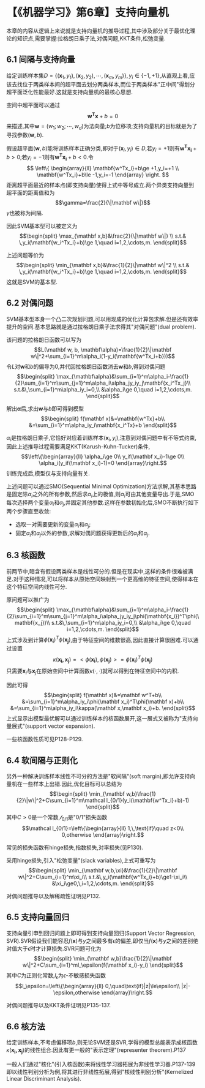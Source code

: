 # 【《机器学习》第6章】支持向量机

本章的内容从逻辑上来说就是支持向量机的推导过程,其中涉及部分关于最优化理论的知识点,需要掌握:拉格朗日乘子法,对偶问题,KKT条件,松弛变量.

## 6.1 间隔与支持向量

给定训练样本集$D=\{(\mathbf x_1, y_1),(\mathbf x_2, y_2),\cdots,(\mathbf x_m, y_m)\},y_i\in\{-1,+1\}$,从直观上看,应该去找位于两类样本间的超平面去划分两类样本,而位于两类样本"正中间"得划分超平面泛化性能最好.这就是支持向量机的最核心思想.

空间中超平面可以通过
$$\mathbf {w^Tx}+b=0$$
来描述,其中$\mathbf w=(w_1;w_2;\cdots,w_d)$为法向量;$b$为位移项;支持向量机的目标就是为了寻找参数$(\mathbf w,b)$.

假设超平面$(\mathbf w,b)$能将训练样本正确分类,即对于$(\mathbf x_i,y_i)\in D$,若$y_i=+1$则有$\mathbf {w^Tx_i}+b>0$;若$y_i=-1$则有$\mathbf{w^Tx_i}+b<0$.令
$$
\left\{
\begin{array}{ll}
\mathbf{w^Tx_i}+b\ge +1,y_i=+1 \\
\mathbf{w^Tx_i}+b\le -1,y_i=-1
\end{array}
\right.
$$
距离超平面最近的样本点(即支持向量)使得上式中等号成立.两个异类支持向量到超平面的距离值和为
$$\gamma=\frac{2}{\|\mathbf w\|}$$
$\gamma$也被称为间隔.

因此SVM基本型可以被定义为
$$\begin{split}
\max_{\mathbf x,b}&\frac{2}{\|\mathbf w\|} \\
s.t.& \,y_i(\mathbf{w_i^Tx_i}+b)\ge 1,\quad i=1,2,\cdots,m.
\end{split}$$

上述问题等价为
$$\begin{split}
\min_{\mathbf x,b}&\frac{1}{2}\|\mathbf w\|^2 \\
s.t.& \,y_i(\mathbf{w_i^Tx_i}+b)\ge 1,\quad i=1,2,\cdots,m.
\end{split}$$
这就是SVM的基本型.

## 6.2 对偶问题

SVM基本型本身一个凸二次规划问题,可以用现成的优化计算包求解.但是还有效率提升的空间.基本思路就是通过拉格朗日乘子法求得其"对偶问题"(dual problem).

该问题的拉格朗日函数可以写为
$$L(\mathbf w, b, \mathbf\alpha)=\frac{1}{2}\|\mathbf w\|^2+\sum_{i=1}^m\alpha_i(1-y_i(\mathbf{w^Tx_i+b}))$$
令$L$对$\mathbf w$和$b$的偏导为$0$,并代回拉格朗日函数消去$\mathbf w$和$b$,得到对偶问题
$$\begin{split}
\max_{\mathbf\alpha}&\sum_{i=1}^m\alpha_i-\frac{1}{2}\sum_{i=1}^m\sum_{j=1}^m\alpha_i\alpha_jy_iy_j\mathbf{x_i^Tx_j}\\
s.t.&\,\sum_{i=1}^m\alpha_iy_i=0,\\
&\alpha_i\ge 0,\quad i=1,2,\cdots,m.
\end{split}$$

解出$\mathbf\alpha$后,求出$\mathbf w$与$b$即可得到模型
$$\begin{split}
f(\mathbf x)&=\mathbf{w^Tx}+b\\
&=\sum_{i=1}^m\alpha_iy_i\mathbf{x_i^Tx}+b
\end{split}$$

$\alpha_i$是拉格朗日乘子,它恰好对应着训练样本$(\mathbf x_i,y_i)$,注意到对偶问题中有不等式约束,因此上述推导过程需要满足KKT(Karush-Kuhn-Tucker)条件,
$$\left\{\begin{array}{ll}
\alpha_i\ge 0\\
y_if(\mathbf x_i)-1\ge 0\\
\alpha_i(y_if(\mathbf x_i)-1)=0
\end{array}\right.$$
训练完成后,模型仅与支持向量有关.

上述问题可以通过SMO(Sequential Minimal Optimization)方法求解,其基本思路是固定除$\alpha_i$之外的所有参数,然后求$\alpha_i$上的极值,则$\alpha_i$可由其他变量导出.于是,SMO每次选择两个变量$\alpha_i$和$\alpha_j$,并固定其他参数.这样在参数初始化后,SMO不断执行如下两个步骤直至收敛:

- 选取一对需要更新的变量$\alpha_i$和$\alpha_j$;
- 固定$\alpha_i$和$\alpha_j$以外的参数,求解对偶问题获得更新后的$\alpha_i$和$\alpha_j$.

## 6.3 核函数

前两节中,暗含有假设两类样本是线性可分的.但是在现实中,这样的条件很难被满足.对于这种情况,可以将样本从原始空间映射到一个更高维的特征空间,使得样本在这个特征空间内线性可分.

原问题可以推广为
$$\begin{split}
\max_{\mathbf\alpha}&\sum_{i=1}^m\alpha_i-\frac{1}{2}\sum_{i=1}^m\sum_{j=1}^m\alpha_i\alpha_jy_iy_j\phi(\mathbf{x_i})^T\phi(\mathbf{x_j})\\
s.t.&\,\sum_{i=1}^m\alpha_iy_i=0,\\
&\alpha_i\ge 0,\quad i=1,2,\cdots,m.
\end{split}$$
上式涉及到计算$\phi(\mathbf{x_i})^T\phi(\mathbf{x_j})$,由于特征空间的维数很高,因此直接计算很困难.可以通过设置
$$\kappa(\mathbf{x_i,x_j})=<\phi(\mathbf{x_i}),\phi(\mathbf{x_j})>=\phi(\mathbf{x_i})^T\phi(\mathbf{x_j})$$
只需要$\mathbf x_i$与$\mathbf x_j$在原始空间中计算函数$\kappa(\cdot,\cdot)$就可以得到在特征空间中的内积.

因此可得
$$\begin{split}
f(\mathbf x)&=\mathbf w^T+b\\
&=\sum_{i=1}^m\alpha_iy_i\phi(\mathbf x_i)^T\phi(\mathbf x)+b\\
&=\sum_{i=1}^m\alpha_iy_i\kappa(\mathbf x,\mathbf x_i)+b.
\end{split}$$
上式显示出模型最优解可以通过训练样本的核函数展开,这一展式又被称为"支持向量展式"(support vector expansion).

一些核函数性质可见P128-P129.

## 6.4 软间隔与正则化

另外一种解决训练样本线性不可分的方法是"软间隔"(soft margin),即允许支持向量机在一些样本上出错.因此,优化目标可以总结为
$$\begin{split}
\min_{\mathbf w,b}\frac{1}{2}\|w\|^2+C\sum_{i=1}^m\mathcal l_{0/1}(y_i(\mathbf{w^Tx_i}+b)-1)
\end{split}$$
其中$C>0$是一个常数,$\mathcal l_{0/1}$是"0/1"损失函数
$$\mathcal l_{0/1}=\left\{\begin{array}{ll}
1,\,\text{if}\quad z<0\\
0,otherwise
\end{array}\right.$$

常见的损失函数有hinge损失,指数损失,对率损失(见P130).

采用hinge损失,引入"松弛变量"(slack variables),上式可重写为
$$\begin{split}
\min_{\mathbf w,b,\xi}&\frac{1}{2}\|\mathbf w\|^2+C\sum_{i=1}^m\xi_i\\
s.t.&\,y_i(\mathbf{w^Tx_i}+b)\ge1-\xi_i\\
&\xi_i\ge0,\,i=1,2,\cdots,m.
\end{split}$$

对偶问题推导以及解稀疏性证明见P132.

## 6.5 支持向量回归

支持向量引申到回归问题上即可得到支持向量回归(Support Vector Regression, SVR).SVR假设我们能容忍$f(\mathbf x)$与$y$之间最多有$\epsilon$的偏差,即仅当$f(\mathbf x)$与$y$之间的差别绝对值大于$\epsilon$时才计算损失.SVR问题可化为
$$\begin{split}
\min_{\mathbf w,b}\frac{1}{2}\|\mathbf w\|^2+C\sum_{i=1}^ml_\epsilon(f(\mathbf x_i)-y_i)
\end{split}$$
其中$C$为正则化常数,$l_\epsilon$为$\epsilon$-不敏感损失函数
$$l_\epsilon=\left\{\begin{array}{ll}
0,\quad\text{if}|z|\le\epsilon\\
|z|-\epsilon,otherwise
\end{array}\right.$$

对偶问题推导以及KKT条件证明见P135-137.

## 6.6 核方法

给定训练样本,不考虑偏移项$b$,则无论SVM还是SVR,学得的模型总能表示成核函数$\kappa(\mathbf{x_i,x_j})$的线性组合.因此有更一般的"表示定理"(representer theorem).P137

一般人们通过"核化"(引入核函数)来将线性学习器拓展为非线性学习器.P137-139即以线性判别分析为例,将其进行非线性拓展,得到"核线性判别分析"(Kernelized Linear Discriminant Analysis).